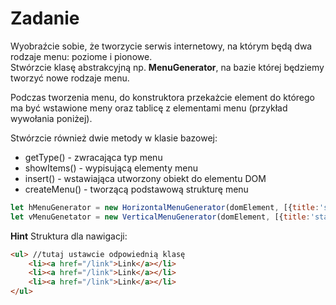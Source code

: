 # Zadanie

Wyobraźcie sobie, że tworzycie serwis internetowy, na którym będą dwa rodzaje menu: poziome i pionowe.  
Stwórzcie klasę abstrakcyjną np. **MenuGenerator**, na bazie której będziemy tworzyć nowe rodzaje menu.

Podczas tworzenia menu, do konstruktora przekażcie element do którego ma być wstawione meny oraz tablicę z elementami menu (przykład wywołania poniżej).

Stwórzcie również dwie metody w klasie bazowej:
- getType() - zwracająca typ menu
- showItems() - wypisującą elementy menu
- insert() - wstawiająca utworzony obiekt do elementu DOM
- createMenu() - tworzącą podstawową strukturę menu


```js
let hMenuGenerator = new HorizontalMenuGenerator(domElement, [{title:'start', link:'/start}, {title:'about', link:'/about'}]);
let vMenuGenetator = new VerticalMenuGenerator(domElement, [{title:'start', link:'/start}, {title:'about', link:'/about'}]);
```

**Hint**
Struktura dla nawigacji:
```html
<ul> //tutaj ustawcie odpowiednią klasę
    <li><a href="/link">Link</a></li>
    <li><a href="/link">Link</a></li>
    <li><a href="/link">Link</a></li>
</ul>
```
